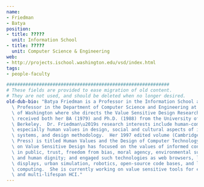 ```yaml
---
name:
- Friedman
- Batya
position:
- title: ?????
  unit: Information School
- title: ?????
  unit: Computer Science & Engineering
web:
- http://projects.ischool.washington.edu/vsd/index.html
tags:
- people-faculty

############################################################
# These fields are provided to ease migration of old content.
# They are not used, and should be deleted when no longer desired.
old-dub-bio: "Batya Friedman is a Professor in the Information School and an Adjunct\
  \ Professor in the Department of Computer Science and Engineering at the University\
  \ of Washington where she directs the Value Sensitive Design Research Lab.  She\
  \ received both her BA (1979) and Ph.D. (1988) from the University of California,\
  \ Berkeley.  Dr. Friedman\u2019s research interests include human-computer interaction,\
  \ especially human values in design, social and cultural aspects of information\
  \ systems, and design methodology.  Her 1997 edited volume (Cambridge University\
  \ Press) is titled Human Values and the Design of Computer Technology.  Her work\
  \ on Value Sensitive Design has focused on the values of informed consent, privacy\
  \ in public, trust, freedom from bias, moral agency, environmental sustainability,\
  \ and human dignity; and engaged such technologies as web browsers, large-screen\
  \ displays, urban simulation, robotics, open-source code bases, and location-enhanced\
  \ computing.  She is currently working on value sensitive tools for envisioning\
  \ and multi-lifespan HCI."
---
```

